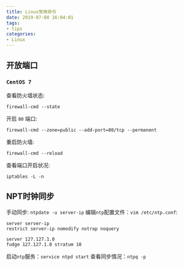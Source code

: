 ```yaml
---
title: Linux常用命令
date: 2019-07-08 16:04:01
tags:
- tips
categories:
- Linux
---
```


## 开放端口
### <code>CentOS 7</code>

查看防火墙状态: 
```
firewall-cmd --state
```
开启 <code>80</code> 端口:
```
firewall-cmd --zone=public --add-port=80/tcp --permanent
```
重启防火墙: 
```
firewall-cmd --reload
```
查看端口开启状况: 
```
iptables -L -n 
```

## NPT时钟同步

手动同步: <code>ntpdate -u server-ip</code>
编辑<code>ntp</code>配置文件：<code>vim /etc/ntp.conf</code>:
```
server server-ip
restrict server-ip nomodify notrap noquery

server 127.127.1.0
fudge 127.127.1.0 stratum 10
```

启动<code>ntp</code>服务：<code>service ntpd start</code>
查看同步情况：<code>ntpq -p</code>